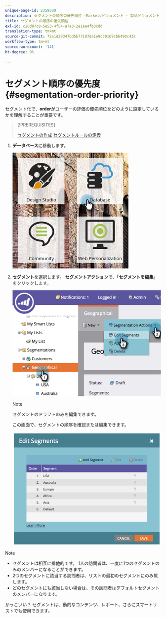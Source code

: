 ```yaml
---
unique-page-id: 2359500
description: セグメントの順序の優先順位 —Marketoドキュメント — 製品ドキュメント
title: セグメントの順序の優先順位
exl-id: c20d07c8-5e53-4f54-a7a3-2e1aa4fb0cdd
translation-type: tm+mt
source-git-commit: 72e1d29347bd5b77107da1e9c30169cb6490c432
workflow-type: tm+mt
source-wordcount: '141'
ht-degree: 0%

---
```


# セグメント順序の優先度{#segmentation-order-priority}

セグメント化で、**order**&#x200B;がユーザーの評価の優先順位をどのように設定しているかを理解することが重要です。

>[!PREREQUISITES]
>
>[セグメントの作成](/help/marketo/product-docs/personalization/segmentation-and-snippets/segmentation/create-a-segmentation.md)
>[セグメントルールの定義](/help/marketo/product-docs/personalization/segmentation-and-snippets/segmentation/define-segment-rules.md)

1. **データベース**&#x200B;に移動します。

   ![](assets/image2017-3-29-8-3a9-3a33.png)

1. **セグメント**&#x200B;を選択します。 **セグメントアクション**&#x200B;で、「**セグメントを編集**」をクリックします。

   ![](assets/image2014-9-16-10-3a11-3a55.png)

   >[!NOTE]
   >
   >セグメントのドラフトのみを編集できます。

   この画面で、セグメントの順序を確認または編集できます。

   ![](assets/image2014-9-16-10-3a12-3a3.png)

>[!NOTE]
>
>* セグメントは相互に排他的です。 1人の訪問者は、一度に1つのセグメントのみのメンバーになることができます。
>* 2つのセグメントに該当する訪問者は、リストの最初のセグメントにのみ属します。
>* どのセグメントにも該当しない場合は、その訪問者はデフォルトセグメントのメンバーになります。


かっこいい？ セグメントは、動的なコンテンツ、レポート、さらにスマートリストでも使用できます。
